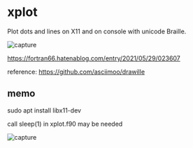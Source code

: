 # xplot

Plot dots and lines on X11 and on console with unicode Braille.

![capture](https://cdn-ak.f.st-hatena.com/images/fotolife/f/fortran66/20210529/20210529022716.png)

https://fortran66.hatenablog.com/entry/2021/05/29/023607


reference:
https://github.com/asciimoo/drawille


## memo

sudo apt install libx11-dev

call sleep(1) in xplot.f90 may be needed

![capture](https://cdn-ak.f.st-hatena.com/images/fotolife/f/fortran66/20210529/20210529223629.png)

